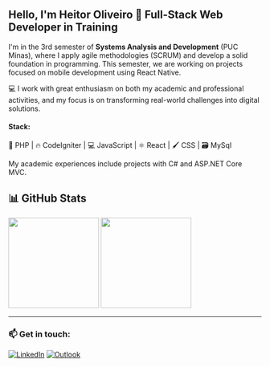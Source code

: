 <div align="left">

## Hello, I'm Heitor Oliveiro 👋 Full-Stack Web Developer in Training

I'm in the 3rd semester of **Systems Analysis and Development** (PUC Minas), where I apply agile methodologies (SCRUM) and develop a solid foundation in programming. This semester, we are working on projects focused on mobile development using React Native.

💻 I work with great enthusiasm on both my academic and professional activities, and my focus is on transforming real-world challenges into digital solutions.

#### **Stack:**  
🐘 PHP | 🔥 CodeIgniter | 💻 JavaScript | ⚛️ React | 🖌️ CSS | 🗃️ MySql

My academic experiences include projects with C# and ASP.NET Core MVC.

## 📊 GitHub Stats

<img height="180em" src="https://github-readme-stats.vercel.app/api?username=heitoroliveiro-dev&show_icons=true&theme=radical&include_all_commits=true&count_private=true"/>
<img height="180em" src="https://github-readme-stats.vercel.app/api/top-langs/?username=heitoroliveiro-dev&layout=compact&langs_count=7&theme=radical"/>

---

### 📫 Get in touch:
[![LinkedIn](https://img.shields.io/badge/LinkedIn-0077B5?style=for-the-badge&logo=linkedin&logoColor=white)](https://www.linkedin.com/in/heitor-oliveiro-8b4885181/) [![Outlook](https://img.shields.io/badge/Outlook-0077B5?style=for-the-badge&logo=outlook&logoColor=white)](heitoroliveiro.dev@outlook.com)

</div>
